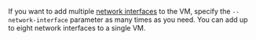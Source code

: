 If you want to add multiple [network interfaces](../../compute/concepts/network.md) to the VM, specify the `--network-interface` parameter as many times as you need. You can add up to eight network interfaces to a single VM.